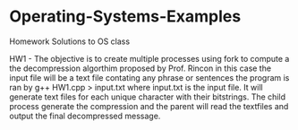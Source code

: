 # Operating-Systems-Examples
Homework Solutions to OS class 

HW1 - The objective is to create multiple processes using fork to compute a the decompression algorthim proposed by Prof. Rincon 
in this case the input file will be a text file contating any phrase or sentences the program is ran by g++ HW1.cpp > input.txt 
where input.txt is the input file. It will generate text files for each unique character with their bitstrings. The child process 
generate the compression and the parent will read the textfiles and output the final decompressed message.
